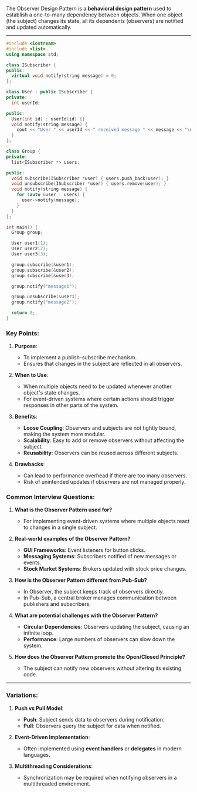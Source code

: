 The Observer Design Pattern is a **behavioral design pattern** used to establish a one-to-many dependency between objects. When one object (the subject) changes its state, all its dependents (observers) are notified and updated automatically.

---

```c++
#include <iostream>
#include <list>
using namespace std;

class ISubscriber {
public:
  virtual void notify(string message) = 0;
};

class User : public ISubscriber {
private:
  int userId;

public:
  User(int id) : userId(id) {}
  void notify(string message) {
    cout << "User " << userId << " received message " << message << "\n";
  }
};

class Group {
private:
  list<ISubscriber *> users;

public:
  void subscribe(ISubscriber *user) { users.push_back(user); }
  void unsubscribe(ISubscriber *user) { users.remove(user); }
  void notify(string message) {
    for (auto &user : users) {
      user->notify(message);
    }
  }
};

int main() {
  Group group;

  User user1(1);
  User user2(2);
  User user3(3);

  group.subscribe(&user1);
  group.subscribe(&user2);
  group.subscribe(&user3);

  group.notify("message1");

  group.unsubscribe(&user1);
  group.notify("message2");

  return 0;
}
```

### Key Points:

1. **Purpose**:

   - To implement a publish-subscribe mechanism.
   - Ensures that changes in the subject are reflected in all observers.

2. **When to Use**:

   - When multiple objects need to be updated whenever another object's state changes.
   - For event-driven systems where certain actions should trigger responses in other parts of the system.

3. **Benefits**:

   - **Loose Coupling**: Observers and subjects are not tightly bound, making the system more modular.
   - **Scalability**: Easy to add or remove observers without affecting the subject.
   - **Reusability**: Observers can be reused across different subjects.

4. **Drawbacks**:
   - Can lead to performance overhead if there are too many observers.
   - Risk of unintended updates if observers are not managed properly.

### Common Interview Questions:

1. **What is the Observer Pattern used for?**

   - For implementing event-driven systems where multiple objects react to changes in a single subject.

2. **Real-world examples of the Observer Pattern?**

   - **GUI Frameworks**: Event listeners for button clicks.
   - **Messaging Systems**: Subscribers notified of new messages or events.
   - **Stock Market Systems**: Brokers updated with stock price changes.

3. **How is the Observer Pattern different from Pub-Sub?**

   - In Observer, the subject keeps track of observers directly.
   - In Pub-Sub, a central broker manages communication between publishers and subscribers.

4. **What are potential challenges with the Observer Pattern?**

   - **Circular Dependencies**: Observers updating the subject, causing an infinite loop.
   - **Performance**: Large numbers of observers can slow down the system.

5. **How does the Observer Pattern promote the Open/Closed Principle?**
   - The subject can notify new observers without altering its existing code.

---

### Variations:

1. **Push vs Pull Model**:

   - **Push**: Subject sends data to observers during notification.
   - **Pull**: Observers query the subject for data when notified.

2. **Event-Driven Implementation**:

   - Often implemented using **event handlers** or **delegates** in modern languages.

3. **Multithreading Considerations**:
   - Synchronization may be required when notifying observers in a multithreaded environment.

